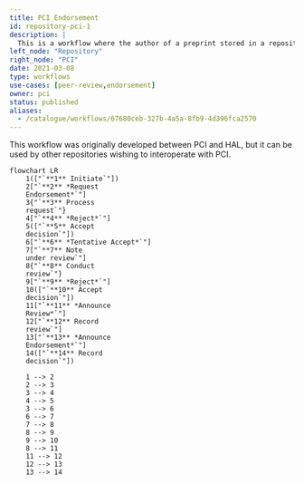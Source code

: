 ```yaml
---
title: PCI Endorsement
id: repository-pci-1
description: |
  This is a workflow where the author of a preprint stored in a repository can request an endorsement from PCI.
left_node: "Repository"
right_node: "PCI"
date: 2021-03-08
type: workflows
use-cases: [peer-review,endorsement]
owner: pci
status: published
aliases:
  - /catalogue/workflows/67680ceb-327b-4a5a-8fb9-4d396fca2570
---
```


This workflow was originally developed between PCI and HAL, but it can be used by other repositories wishing to interoperate with PCI.

```mermaid
flowchart LR
    1(["`**1** Initiate`"])
    2["`**2** *Request
    Endorsement*`"]
    3{"`**3** Process
    request`"}
    4["`**4** *Reject*`"]
    5(["`**5** Accept
    decision`"])
    6["`**6** *Tentative Accept*`"]
    7["`**7** Note
    under review`"]
    8{"`**8** Conduct
    review`"}
    9["`**9** *Reject*`"]
    10(["`**10** Accept
    decision`"])
    11["`**11** *Announce
    Review*`"]
    12["`**12** Record
    review`"]
    13["`**13** *Announce
    Endorsement*`"]
    14(["`**14** Record
    decision`"])
    
    1 --> 2
    2 --> 3
    3 --> 4
    4 --> 5
    3 --> 6
    6 --> 7
    7 --> 8
    8 --> 9
    9 --> 10
    8 --> 11
    11 --> 12
    12 --> 13
    13 --> 14
```

